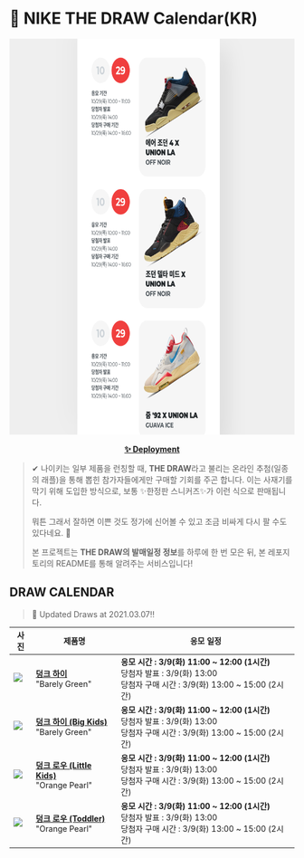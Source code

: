 # 👟 NIKE THE DRAW Calendar(KR)

<div align="center">
  <a href="https://junhoyeo.github.io/NIKE-THE-DRAW-Calendar/">
    <img src="./docs/images/preview.png" alt="Preview image of deployed application" height="700px" width="700px" />
  </a>
</div>

<p align="center">
  <a href="https://junhoyeo.github.io/NIKE-THE-DRAW-Calendar/">
    <strong>✨ Deployment</strong>
  </a>
</p>

> ✔ 나이키는 일부 제품을 런칭할 때, **THE DRAW**라고 불리는 온라인 추첨(일종의 래플)을 통해 뽑힌 참가자들에게만 구매할 기회를 주곤 합니다. 이는 사재기를 막기 위해 도입한 방식으로, 보통 ✨한정판 스니커즈✨가 이런 식으로 판매됩니다.
>
> 뭐튼 그래서 잘하면 이쁜 것도 정가에 신어볼 수 있고 조금 비싸게 다시 팔 수도 있다네요. 🤭
>
> 본 프로젝트는 **THE DRAW의 발매일정 정보**를 하루에 한 번 모은 뒤, 본 레포지토리의 README를 통해 알려주는 서비스입니다!

## DRAW CALENDAR

<!-- DRAW CALENDAR: START -->

> 👟 Updated Draws at 2021.03.07‼️

| 사진 | 제품명 | 응모 일정 |
| --- | ---- | ------- |
| <img src="https://static-breeze.nike.co.kr/kr/ko_kr/cmsstatic/product/DD1398-300/40e1ecc9-2651-49e5-8f89-aaf3d1de0b7d_primary.jpg?snkrBrowse" width="256" /> | <a href="https://www.nike.com/kr/launch/t/men/fw/nike-sportswear/DD1398-300/namj21/nike-dunk-hi"><strong>덩크 하이</strong><br /></a> "Barely Green" | <strong>응모 시간 : 3/9(화) 11:00 ~ 12:00 (1시간)</strong><br />당첨자 발표 : 3/9(화) 13:00<br />당첨자 구매 시간 : 3/9(화) 13:00 ~ 15:00 (2시간) |
| <img src="https://static-breeze.nike.co.kr/kr/ko_kr/cmsstatic/product/DD1846-300/66763688-4c71-4f4d-a29a-f1d8728d6d42_primary.jpg?snkrBrowse" width="256" /> | <a href="https://www.nike.com/kr/launch/t/junior/fw/young-athletes/DD1846-300/mgli16/nike-dunk-high-se-gs"><strong>덩크 하이 (Big Kids)</strong><br /></a> "Barely Green" | <strong>응모 시간 : 3/9(화) 11:00 ~ 12:00 (1시간)</strong><br />당첨자 발표 : 3/9(화) 13:00<br />당첨자 구매 시간 : 3/9(화) 13:00 ~ 15:00 (2시간) |
| <img src="https://static-breeze.nike.co.kr/kr/ko_kr/cmsstatic/product/CW1588-101/5fd2c5f2-86b4-4d41-8c8f-1815dea474df_primary.jpg?snkrBrowse" width="256" /> | <a href="https://www.nike.com/kr/launch/t/little-kids/fw/young-athletes/CW1588-101/ewhl35/nike-dunk-low-ps"><strong>덩크 로우 (Little Kids)</strong><br /></a> "Orange Pearl" | <strong>응모 시간 : 3/9(화) 11:00 ~ 12:00 (1시간)</strong><br />당첨자 발표 : 3/9(화) 13:00<br />당첨자 구매 시간 : 3/9(화) 13:00 ~ 15:00 (2시간) |
| <img src="https://static-breeze.nike.co.kr/kr/ko_kr/cmsstatic/product/CW1589-101/a4c7bb71-ede8-4c6b-a87c-2c980d3aafaa_primary.jpg?snkrBrowse" width="256" /> | <a href="https://www.nike.com/kr/launch/t/baby/fw/young-athletes/CW1589-101/yefj69/nike-dunk-low-tde"><strong>덩크 로우 (Toddler)</strong><br /></a> "Orange Pearl" | <strong>응모 시간 : 3/9(화) 11:00 ~ 12:00 (1시간)</strong><br />당첨자 발표 : 3/9(화) 13:00<br />당첨자 구매 시간 : 3/9(화) 13:00 ~ 15:00 (2시간) |

<!-- DRAW CALENDAR: END -->
